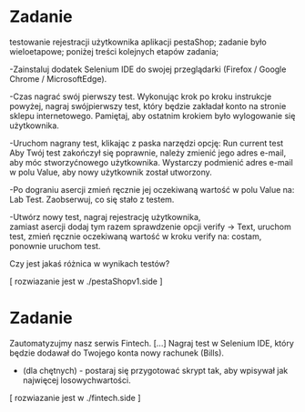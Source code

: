 # Zadanie 
testowanie rejestracji użytkownika aplikacji pestaShop; 
zadanie było wieloetapowe; poniżej treści kolejnych etapów zadania; 

-Zainstaluj dodatek Selenium IDE do swojej przeglądarki (Firefox / Google Chrome / MicrosoftEdge).

-Czas nagrać swój pierwszy test. Wykonując krok po kroku instrukcje powyżej, nagraj swójpierwszy test, który będzie zakładał konto na stronie sklepu internetowego.
Pamiętaj, aby ostatnim krokiem było wylogowanie się użytkownika.

-Uruchom nagrany test, klikając z paska narzędzi opcję: Run current test
Aby Twój test zakończył się poprawnie, należy zmienić jego adres e-mail, aby móc stworzyćnowego użytkownika.
Wystarczy podmienić adres e-mail w polu Value, aby nowy użytkownik został utworzony.

-Po dograniu asercji zmień ręcznie jej oczekiwaną wartość w polu Value na: Lab Test.
Zaobserwuj, co się stało z testem.

-Utwórz nowy test, nagraj rejestrację użytkownika,  
zamiast asercji dodaj tym razem sprawdzenie opcji verify -> Text,  uruchom test,
zmień ręcznie oczekiwaną wartość w kroku verify na: costam, 
ponownie uruchom test.

Czy jest jakaś różnica w wynikach testów?

[ rozwiazanie jest w ./pestaShopv1.side ]

# Zadanie 
Zautomatyzujmy nasz serwis Fintech.
[...]
Nagraj test w Selenium IDE, który będzie dodawał do Twojego konta nowy rachunek (Bills).
* (dla chętnych) - postaraj się przygotować skrypt tak, aby wpisywał jak najwięcej losowychwartości.

[ rozwiazanie jest w ./fintech.side ]
